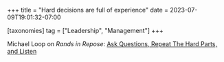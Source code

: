 +++
title = "Hard decisions are full of experience"
date = 2023-07-09T19:01:32-07:00

[taxonomies]
tag = ["Leadership", "Management"]
+++

Michael Loop on _Rands in Repose_: [Ask Questions, Repeat The Hard Parts, and Listen](https://randsinrepose.com/archives/ask-questions-repeat-the-hard-parts-and-listen/)

<!-- more -->

